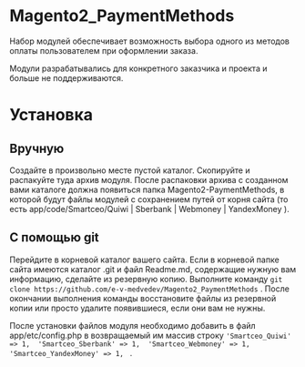 # Magento2_PaymentMethods

Набор модулей обеспечивает возможность выбора одного из методов оплаты пользователем при оформлении заказа.

Модули разрабатывались для конкретного заказчика и проекта  и больше не поддерживаются.

# Установка

## Вручную
Создайте в произвольно месте пустой каталог. Скопируйте и распакуйте туда архив модуля.
После распаковки архива с созданном вами каталоге должна появиться папка Magento2-PaymentMethods,
в которой будут файлы модулей с сохранением путей от корня сайта (то  есть app/code/Smartceo/Quiwi | Sberbank | Webmoney | YandexMoney ).

## С помощью git
Перейдите в корневой каталог вашего сайта. Если в корневой папке сайта имеются каталог .git и файл Readme.md, содержащие нужную вам информацию, сделайте из резервную копию.
Выполните команду ```git clone https://github.com/e-v-medvedev/Magento2_PaymentMethods``` . После окончании выполнения команды восстановите файлы из резервной копии или просто удалите появившиеся, если они вам не нужны.

После установки файлов модуля необходимо добавить в файл app/etc/config.php в возвращаемый им массив строку 
`
'Smartceo_Quiwi' => 1, 
'Smartceo_Sberbank' => 1, 
'Smartceo_Webmoney' => 1, 
'Smartceo_YandexMoney' => 1, 
` .
